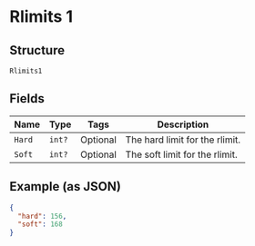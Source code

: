 
# Rlimits 1

## Structure

`Rlimits1`

## Fields

| Name | Type | Tags | Description |
|  --- | --- | --- | --- |
| `Hard` | `int?` | Optional | The hard limit for the rlimit. |
| `Soft` | `int?` | Optional | The soft limit for the rlimit. |

## Example (as JSON)

```json
{
  "hard": 156,
  "soft": 168
}
```


